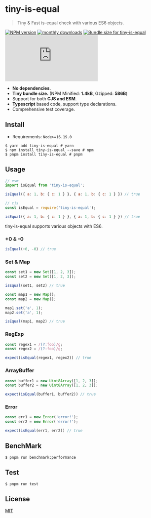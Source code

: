# tiny-is-equal

> Tiny & Fast is-equal check with various ES6 objects.

[![NPM version](https://img.shields.io/npm/v/tiny-is-equal.svg?style=flat)](https://www.npmjs.com/package/tiny-is-equal) [![monthly downloads](https://img.shields.io/npm/dm/tiny-is-equal.svg?maxAge=3600)](https://npmjs.com/package/tiny-is-equal)
<a href="https://pkg-size.dev/tiny-is-equal"><img src="https://pkg-size.dev/badge/bundle/1359" title="Bundle size for tiny-is-equal"></a> [![bundle size](http://img.badgesize.io/https://unpkg.com/tiny-is-equal/dist/index.js?compression=gzip)](https://unpkg.com/tiny-is-equal/dist/index.js)

- **No dependencies.**
- **Tiny bundle size.** (NPM Minified: **1.4kB**, Gzipped: **586B**)
- Support for both **CJS and ESM**.
- **Typescript** based code, support type declarations.
- Comprehensive test coverage.

## Install

- Requirements: `Node>=16.19.0`

```shell
$ yarn add tiny-is-equal # yarn
$ npm install tiny-is-equal --save # npm
$ pnpm install tiny-is-equal # pnpm
```

## Usage

```javascript
// esm
import isEqual from 'tiny-is-equal';

isEqual({ a: 1, b: { c: 1 } }, { a: 1, b: { c: 1 } }) // true

// cjs
const isEqual = require('tiny-is-equal');

isEqual({ a: 1, b: { c: 1 } }, { a: 1, b: { c: 1 } }) // true
```

tiny-is-equal supports various objects with ES6.

### +0 & -0

```javascript
isEqual(+0, -0) // true
```

### Set & Map

```javascript
const set1 = new Set([1, 2, 3]);
const set2 = new Set([1, 2, 3]);

isEqual(set1, set2) // true

const map1 = new Map();
const map2 = new Map();

map1.set('a', 1);
map2.set('a', 1);

isEqual(map1, map2) // true
```

### RegExp

```javascript
const regex1 = /(?:foo)/g;
const regex2 = /(?:foo)/g;

expect(isEqual(regex1, regex2)) // true
```

### ArrayBuffer

```javascript
const buffer1 = new Uint8Array([1, 2, 3]);
const buffer2 = new Uint8Array([1, 2, 3]);

expect(isEqual(buffer1, buffer2)) // true
```

### Error

```javascript
const err1 = new Error('error!');
const err2 = new Error('error!');

expect(isEqual(err1, err2)) // true
```

## BenchMark

```shell
$ pnpm run benchmark:performance
```

## Test

```shell
$ pnpm run test
```

## License

[MIT](https://github.com/eunbae0/tiny-is-equal/blob/main/LICENSE)
